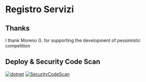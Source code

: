 # Registro Servizi
## Thanks
I thank Moreno G. for supporting the development of pessimistic competition

## Deploy & Security Code Scan
[![dotnet](https://github.com/AngeloDotNet/RegistroServizi/actions/workflows/dotnet.yml/badge.svg)](https://github.com/AngeloDotNet/RegistroServizi/actions/workflows/dotnet.yml)
[![SecurityCodeScan](https://github.com/AngeloDotNet/RegistroServizi/actions/workflows/SecurityCodeScan.yml/badge.svg)](https://github.com/AngeloDotNet/RegistroServizi/actions/workflows/SecurityCodeScan.yml)
